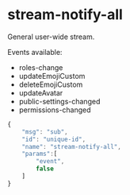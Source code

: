 # stream-notify-all

General user-wide stream.

Events available:

* roles-change
* updateEmojiCustom
* deleteEmojiCustom
* updateAvatar
* public-settings-changed
* permissions-changed

```javascript
{
    "msg": "sub",
    "id": "unique-id",
    "name": "stream-notify-all",
    "params":[
        "event",
        false
    ]
}
```

